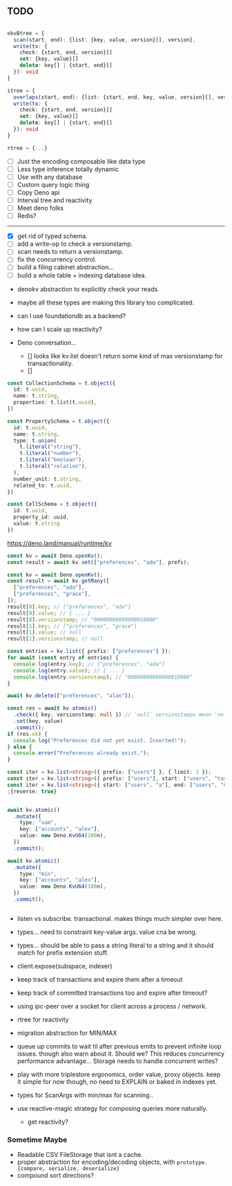 ## TODO

```ts

okvBtree = {
  scan(start, end): {list: {key, value, version}[], version},
  write(tx: {
    check: {start, end, version}[]
    set: {key, value}[]
    delete: key[] | {start, end}[]
  }): void
}

itree = {
  overlaps(start, end): {list: {start, end, key, value, version}[], version},
  write(tx: {
    check: {start, end, version}[]
    set: {key, value}[]
    delete: key[] | {start, end}[]
  }): void
}

rtree = {...}


```



- [ ]  Just the encoding composable  like data type
- [ ]  Less type inference  totally dynamic
- [ ]  Use with any database
- [ ]  Custom query logic thing
- [ ]  Copy Deno api
- [ ]  Interval tree and reactivity
- [ ]  Meet deno folks
- [ ]  Redis?

---

- [x] get rid of typed schema.
- [ ] add a write-op to check a versionstamp.
- [ ] scan needs to return a versionstamp.
- [ ] fix the concurrency control.
- [ ] build a filing cabinet abstraction...
- [ ] build a whole table + indexing database idea.

- denokv abstraction to explicitly check your reads.
- maybe all these types are making this library too complicated.
- can I use foundationdb as a backend?
- how can I scale up reactivity?


- Deno conversation...
  - [] looks like kv.list doesn't return some kind of max versionstamp for transactionality.
  - []



```ts
const CollectionSchema = t.object({
  id: t.uuid,
  name: t.string,
  properties: t.list(t.uuid),
})

const PropertySchema = t.object({
  id: t.uuid,
  name: t.string,
  type: t.union(
    t.literal("string"),
    t.literal("number"),
    t.literal("boolean"),
    t.literal("relation"),
  ),
  number_unit: t.string,
  related_to: t.uuid,
})

const CellSchema = t.object({
  id: t.uuid,
  property_id: uuid,
  value: t.string
})
```


https://deno.land/manual/runtime/kv
```ts
const kv = await Deno.openKv();
const result = await kv.set(["preferences", "ada"], prefs);

const kv = await Deno.openKv();
const result = await kv.getMany([
  ["preferences", "ada"],
  ["preferences", "grace"],
]);
result[0].key; // ["preferences", "ada"]
result[0].value; // { ... }
result[0].versionstamp; // "00000000000000010000"
result[1].key; // ["preferences", "grace"]
result[1].value; // null
result[1].versionstamp; // null

const entries = kv.list({ prefix: ["preferences"] });
for await (const entry of entries) {
  console.log(entry.key); // ["preferences", "ada"]
  console.log(entry.value); // { ... }
  console.log(entry.versionstamp); // "00000000000000010000"
}

await kv.delete(["preferences", "alan"]);

const res = await kv.atomic()
  .check({ key, versionstamp: null }) // `null` versionstamps mean 'no value'
  .set(key, value)
  .commit();
if (res.ok) {
  console.log("Preferences did not yet exist. Inserted!");
} else {
  console.error("Preferences already exist.");
}

const iter = kv.list<string>({ prefix: ["users"] }, { limit: 2 });
const iter = kv.list<string>({ prefix: ["users"], start: ["users", "taylor"] });
const iter = kv.list<string>({ start: ["users", "a"], end: ["users", "n"] });
;{reverse: true}


await kv.atomic()
  .mutate({
    type: "sum",
    key: ["accounts", "alex"],
    value: new Deno.KvU64(100n),
  })
  .commit();

await kv.atomic()
  .mutate({
    type: "min",
    key: ["accounts", "alex"],
    value: new Deno.KvU64(100n),
  })
  .commit();



```






- listen vs subscribe. transactional. makes things much simpler over here.


- types... need to constraint key-value args. value cna be wrong.
- types... should be able to pass a string literal to a string and it should match for prefix extension stuff.


- client.expose(subspace, indexer)

- keep track of transactions and expire them after a timeout
- keep track of committed transactions too and expire after timeout?

- using ipc-peer over a socket for client across a process / network.

- rtree for reactivity
- migration abstraction for MIN/MAX

- queue up commits to wait til after previous emits to prevent infinite loop issues. though also warn about it.
	Should we? This reduces concurrency performance advantage... Storage needs to handle concurrent writes?



- play with more triplestore ergonomics, order value, proxy objects.
	keep it simple for now though, no need to EXPLAIN or baked in indexes yet.

- types for ScanArgs with min/max for scanning..

- use reactive-magic strategy for composing queries more naturally.
	- get reactivity?

### Sometime Maybe
- Readable CSV FileStorage that isnt a cache.
- proper abstraction for encoding/decoding objects, with `prototype.{compare, serialize, deserialize}`
- compound sort directions?
